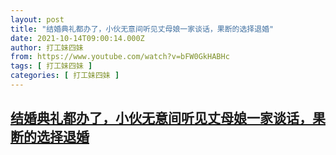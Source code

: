 ```yaml
---
layout: post
title: "结婚典礼都办了，小伙无意间听见丈母娘一家谈话，果断的选择退婚"
date: 2021-10-14T09:00:14.000Z
author: 打工妹四妹
from: https://www.youtube.com/watch?v=bFW0GkHABHc
tags: [ 打工妹四妹 ]
categories: [ 打工妹四妹 ]
---
```

<!--1634202014000-->
[结婚典礼都办了，小伙无意间听见丈母娘一家谈话，果断的选择退婚](https://www.youtube.com/watch?v=bFW0GkHABHc)
------

<div>

</div>
